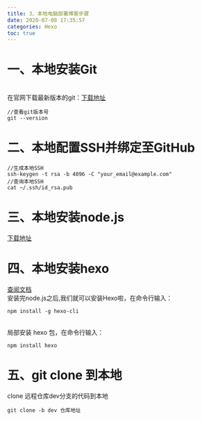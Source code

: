 ```yaml
---
title: 3、本地电脑部署博客步骤
date: 2020-07-08 17:35:57
categories: Hexo
toc: true
---
```

<a name="45ca8f20"></a>
# 一、本地安装Git
<br />在官网下载最新版本的git：[下载地址](https://git-scm.com/downloads)<br />

```
//查看git版本号
git --version
```

<a name="290f6479"></a>
# 二、本地配置SSH并绑定至GitHub
```
//生成本地SSH
ssh-keygen -t rsa -b 4096 -C "your_email@example.com"
//查询本地SSH
cat ~/.ssh/id_rsa.pub
```

<a name="2d096043"></a>
# 三、本地安装node.js
[下载地址](https://nodejs.org/zh-cn/)<br />

<a name="4d0c7542"></a>
# 四、本地安装hexo
[查阅文档](https://hexo.io/zh-cn/docs/)<br />安装完node.js之后,我们就可以安装Hexo啦，在命令行输入：
```
npm install -g hexo-cli
```

<br />局部安装 hexo 包，在命令行输入：
```
npm install hexo
```


<a name="5b58a060"></a>
# 五、git clone 到本地
clone 远程仓库dev分支的代码到本地
```
git clone -b dev 仓库地址
```
